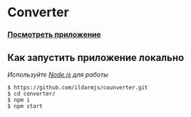 # Converter

### [Посмотреть приложение](https://ildarmjs.github.io/converter/)

## Как запустить приложение локально

_Используйте [Node.js](https://nodejs.org/) для работы_

```
$ https://github.com/ildarmjs/counverter.git
$ cd converter/
$ npm i
$ npm start
```
